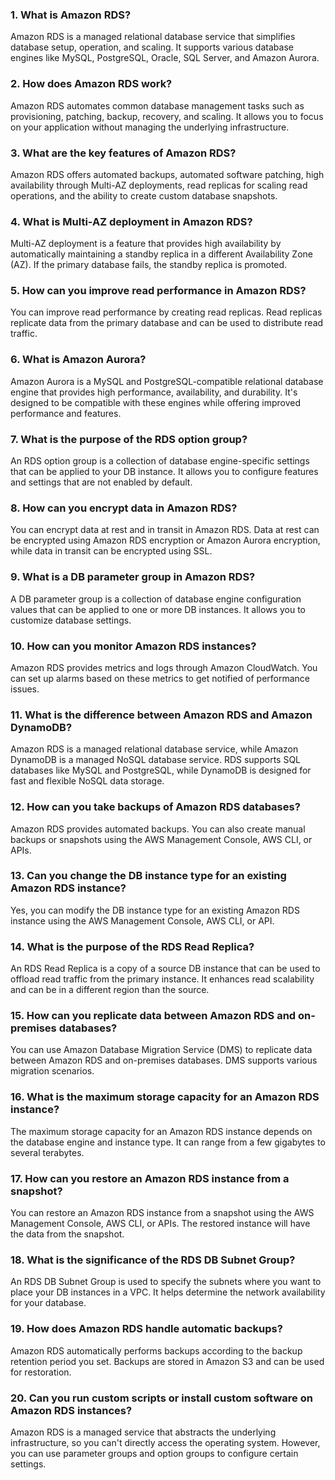 ### 1. What is Amazon RDS?
Amazon RDS is a managed relational database service that simplifies database setup, operation, and scaling. It supports various database engines like MySQL, PostgreSQL, Oracle, SQL Server, and Amazon Aurora.

### 2. How does Amazon RDS work?
Amazon RDS automates common database management tasks such as provisioning, patching, backup, recovery, and scaling. It allows you to focus on your application without managing the underlying infrastructure.

### 3. What are the key features of Amazon RDS?
Amazon RDS offers automated backups, automated software patching, high availability through Multi-AZ deployments, read replicas for scaling read operations, and the ability to create custom database snapshots.

### 4. What is Multi-AZ deployment in Amazon RDS?
Multi-AZ deployment is a feature that provides high availability by automatically maintaining a standby replica in a different Availability Zone (AZ). If the primary database fails, the standby replica is promoted.

### 5. How can you improve read performance in Amazon RDS?
You can improve read performance by creating read replicas. Read replicas replicate data from the primary database and can be used to distribute read traffic.

### 6. What is Amazon Aurora?
Amazon Aurora is a MySQL and PostgreSQL-compatible relational database engine that provides high performance, availability, and durability. It's designed to be compatible with these engines while offering improved performance and features.

### 7. What is the purpose of the RDS option group?
An RDS option group is a collection of database engine-specific settings that can be applied to your DB instance. It allows you to configure features and settings that are not enabled by default.

### 8. How can you encrypt data in Amazon RDS?
You can encrypt data at rest and in transit in Amazon RDS. Data at rest can be encrypted using Amazon RDS encryption or Amazon Aurora encryption, while data in transit can be encrypted using SSL.

### 9. What is a DB parameter group in Amazon RDS?
A DB parameter group is a collection of database engine configuration values that can be applied to one or more DB instances. It allows you to customize database settings.

### 10. How can you monitor Amazon RDS instances?
Amazon RDS provides metrics and logs through Amazon CloudWatch. You can set up alarms based on these metrics to get notified of performance issues.

### 11. What is the difference between Amazon RDS and Amazon DynamoDB?
Amazon RDS is a managed relational database service, while Amazon DynamoDB is a managed NoSQL database service. RDS supports SQL databases like MySQL and PostgreSQL, while DynamoDB is designed for fast and flexible NoSQL data storage.

### 12. How can you take backups of Amazon RDS databases?
Amazon RDS provides automated backups. You can also create manual backups or snapshots using the AWS Management Console, AWS CLI, or APIs.

### 13. Can you change the DB instance type for an existing Amazon RDS instance?
Yes, you can modify the DB instance type for an existing Amazon RDS instance using the AWS Management Console, AWS CLI, or API.

### 14. What is the purpose of the RDS Read Replica?
An RDS Read Replica is a copy of a source DB instance that can be used to offload read traffic from the primary instance. It enhances read scalability and can be in a different region than the source.

### 15. How can you replicate data between Amazon RDS and on-premises databases?
You can use Amazon Database Migration Service (DMS) to replicate data between Amazon RDS and on-premises databases. DMS supports various migration scenarios.

### 16. What is the maximum storage capacity for an Amazon RDS instance?
The maximum storage capacity for an Amazon RDS instance depends on the database engine and instance type. It can range from a few gigabytes to several terabytes.

### 17. How can you restore an Amazon RDS instance from a snapshot?
You can restore an Amazon RDS instance from a snapshot using the AWS Management Console, AWS CLI, or APIs. The restored instance will have the data from the snapshot.

### 18. What is the significance of the RDS DB Subnet Group?
An RDS DB Subnet Group is used to specify the subnets where you want to place your DB instances in a VPC. It helps determine the network availability for your database.

### 19. How does Amazon RDS handle automatic backups?
Amazon RDS automatically performs backups according to the backup retention period you set. Backups are stored in Amazon S3 and can be used for restoration.

### 20. Can you run custom scripts or install custom software on Amazon RDS instances?
Amazon RDS is a managed service that abstracts the underlying infrastructure, so you can't directly access the operating system. However, you can use parameter groups and option groups to configure certain settings.